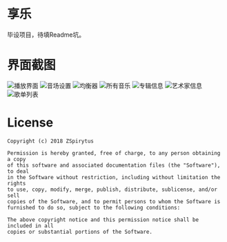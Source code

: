 # 享乐
毕设项目，待填Readme坑。

# 界面截图
![播放界面](https://github.com/zkw012300/EnjoyMusic/blob/master/artWork/play.webp)
![音场设置](https://github.com/zkw012300/EnjoyMusic/blob/master/artWork/audio_effect.webp)
![均衡器](https://github.com/zkw012300/EnjoyMusic/blob/master/artWork/equalizer.webp)
![所有音乐](https://github.com/zkw012300/EnjoyMusic/blob/master/artWork/all_music.webp)
![专辑信息](https://github.com/zkw012300/EnjoyMusic/blob/master/artWork/album_detail.webp)
![艺术家信息](https://github.com/zkw012300/EnjoyMusic/blob/master/artWork/artist_detail.webp)
![歌单列表](https://github.com/zkw012300/EnjoyMusic/blob/master/artWork/song_list.webp)

# License
```
Copyright (c) 2018 ZSpirytus

Permission is hereby granted, free of charge, to any person obtaining a copy
of this software and associated documentation files (the "Software"), to deal
in the Software without restriction, including without limitation the rights
to use, copy, modify, merge, publish, distribute, sublicense, and/or sell
copies of the Software, and to permit persons to whom the Software is
furnished to do so, subject to the following conditions:

The above copyright notice and this permission notice shall be included in all
copies or substantial portions of the Software.
```
